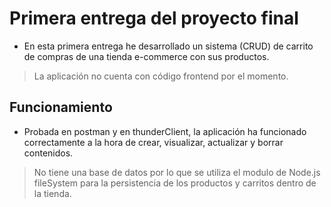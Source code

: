 # Primera entrega del proyecto final

* En esta primera entrega he desarrollado un sistema (CRUD) de carrito de compras de una tienda e-commerce con sus productos.

> La aplicación no cuenta con código frontend por el momento.

## Funcionamiento

* Probada en postman y en thunderClient, la aplicación ha funcionado correctamente a la hora de crear, visualizar, actualizar y borrar contenidos.

> No tiene una base de datos por lo que se utiliza el modulo de Node.js fileSystem para la persistencia de los productos y carritos dentro de la tienda.
